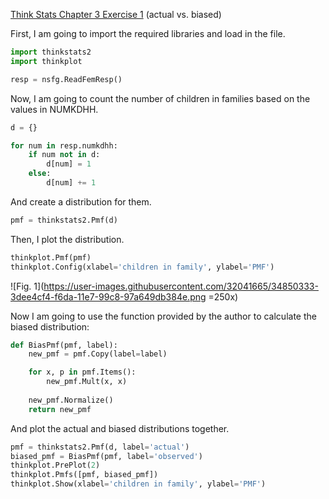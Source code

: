[Think Stats Chapter 3 Exercise 1](http://greenteapress.com/thinkstats2/html/thinkstats2004.html#toc31) (actual vs. biased)

First, I am going to import the required libraries and load in the file.

```python
import thinkstats2
import thinkplot

resp = nsfg.ReadFemResp()
```
Now, I am going to count the number of children in families based on the values in NUMKDHH.

```python
d = {}

for num in resp.numkdhh:
    if num not in d:
        d[num] = 1
    else:
        d[num] += 1
```
And create a distribution for them.

```python
pmf = thinkstats2.Pmf(d)
```
Then, I plot the distribution.

```python
thinkplot.Pmf(pmf)
thinkplot.Config(xlabel='children in family', ylabel='PMF')
```
![Fig. 1](https://user-images.githubusercontent.com/32041665/34850333-3dee4cf4-f6da-11e7-99c8-97a649db384e.png =250x) 

Now I am going to use the function provided by the author to calculate the biased distribution:
```python
def BiasPmf(pmf, label):
    new_pmf = pmf.Copy(label=label)

    for x, p in pmf.Items():
        new_pmf.Mult(x, x)
        
    new_pmf.Normalize()
    return new_pmf
```
And plot the actual and biased distributions together.
```python
pmf = thinkstats2.Pmf(d, label='actual')
biased_pmf = BiasPmf(pmf, label='observed')
thinkplot.PrePlot(2)
thinkplot.Pmfs([pmf, biased_pmf])
thinkplot.Show(xlabel='children in family', ylabel='PMF')
```

